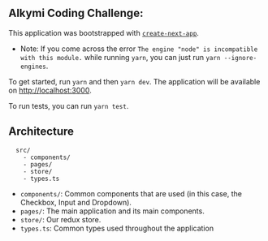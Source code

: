 ## Alkymi Coding Challenge:

This application was bootstrapped with [`create-next-app`](https://github.com/vercel/next.js/tree/canary/packages/create-next-app).

* Note: If you come across the error `The engine "node" is incompatible with this module.` while 
  running `yarn`, you can just run `yarn --ignore-engines`.

To get started, run `yarn` and then `yarn dev`. The application will be available on 
[http://localhost:3000](http://localhost:3000).

To run tests, you can run `yarn test`.

## Architecture

```
  src/
    - components/
    - pages/
    - store/
    - types.ts
```

* `components/`: Common components that are used (in this case, the Checkbox, Input and Dropdown).
* `pages/`: The main application and its main components.
* `store/`: Our redux store.
* `types.ts`: Common types used throughout the application

